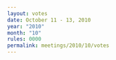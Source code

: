 ```yaml
---
layout: votes
date: October 11 - 13, 2010
year: "2010"
month: "10"
rules: 0000
permalink: meetings/2010/10/votes
---
```

